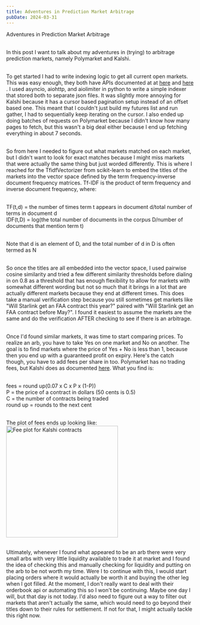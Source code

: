 ```yaml
---
title: Adventures in Prediction Market Arbitrage
pubDate: 2024-03-31
---
```

Adventures in Prediction Market Arbitrage

<br>In this post I want to talk about my adventures in (trying) to arbitrage prediction markets, namely Polymarket and Kalshi.

<br>To get started I had to write indexing logic to get all current open markets. This was easy enough, they both have APIs documented at at [here](https://docs.polymarket.com/#markets-2) and [here](https://trading-api.readme.io/reference/getmarkets-1)        . I used asyncio, aiohttp, and aiolimiter in python to write a simple indexer that stored both to separate json files. It was slightly more annoying for Kalshi because it has a cursor based pagination setup instead of an offset based one. This meant that I couldn't just build my futures list and run gather, I had to sequentially keep iterating on the cursor. I also ended up doing batches of requests on Polymarket because I didn't know how many pages to fetch, but this wasn't a big deal either because I end up fetching everything in about 7 seconds.

<br>So from here I needed to figure out what markets matched on each market, but I didn't want to look for exact matches because I might miss markets that were actually the same thing but just worded differently. This is where I reached for the TfidfVectorizer from scikit-learn to embed the titles of the markets into the vector space defined by the term frequency-inverse document frequency matrices. Tf-IDF is the product of term frequency and inverse document frequency, where:

<br>TF(t,d) = the number of times term t appears in document d/total number of terms in document d
<br>IDF(t,D) = log(the total number of documents in the corpus D/number of documents that mention term t)

<br>Note that d is an element of D, and the total number of d in D is often termed as N

<br>So once the titles are all embedded into the vector space, I used pairwise cosine similarity and tried a few different similarity thresholds before dialing in on 0.8 as a threshold that has enough flexibility to allow for markets with somewhat different wording but not so much that it brings in a lot that are actually different markets because they end at different times. This does take a manual verification step because you still sometimes get markets like "Will Starlink get an FAA contract this year?" paired with "Will Starlink get an FAA contract before May?". I found it easiest to assume the markets are the same and do the verification AFTER checking to see if there is an arbitrage.

<br>Once I'd found similar markets, it was time to start comparing prices. To realize an arb, you have to take Yes on one market and No on another. The goal is to find markets where the price of Yes + No is less than 1, because then you end up with a guaranteed profit on expiry. Here's the catch though, you have to add fees per share in too. Polymarket has no trading fees, but Kalshi does as documented [here](https://kalshi.com/docs/kalshi-fee-schedule.pdf). What you find is:

<br>fees = round up(0.07 x C x P x (1-P))
<br>P = the price of a contract in dollars (50 cents is 0.5)
<br>C = the number of contracts being traded
<br>round up = rounds to the next cent

<br>The plot of fees ends up looking like:
<br><img src="/blog-posts/first-post/feeplot.png" alt="Fee plot for Kalshi contracts" width="300" />

<br>Ultimately, whenever I found what appeared to be an arb there were very small arbs with very little liquidity available to trade it at market and I found the idea of checking this and manually checking for liquidity and putting on the arb to be not worth my time. Were I to continue with this, I would start placing orders where it would actually be worth it and buying the other leg when I got filled. At the moment, I don't really want to deal with their orderbook api or automating this so I won't be continuing. Maybe one day I will, but that day is not today. I'd also need to figure out a way to filter out markets that aren't actually the same, which would need to go beyond their titles down to their rules for settlement. If not for that, I might actually tackle this right now.
